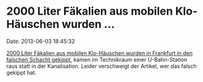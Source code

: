 2000 Liter Fäkalien aus mobilen Klo-Häuschen wurden \...
========================================================

Date: 2013-06-03 18:45:32

[2000 Liter Fäkalien aus mobilen Klo-Häuschen wurden in Frankfurt in den
falschen Schacht gekippt](http://www.fnp.de/;art801,535943), kamen im
Technikraum einer U-Bahn-Station raus statt in der Kanalisation. Leider
verschweigt der Artikel, wer das falsch gekippt hat.
